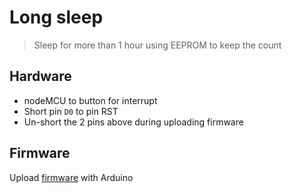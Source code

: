 # Long sleep

> Sleep for more than 1 hour using EEPROM to keep the count

## Hardware

- nodeMCU to button for interrupt
- Short pin `D0` to pin RST
- Un-short the 2 pins above during uploading firmware

## Firmware

Upload [firmware](long-sleep.ino) with Arduino
